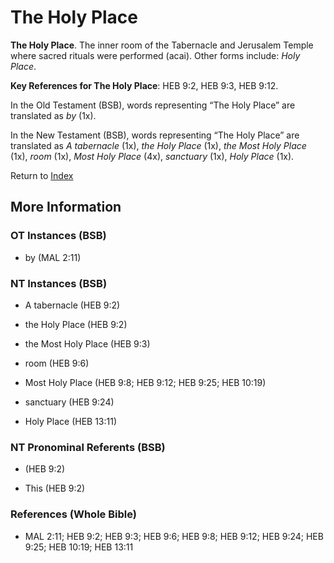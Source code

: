 # The Holy Place
**The Holy Place**. 
The inner room of the Tabernacle and Jerusalem Temple where sacred rituals were performed (acai). 
Other forms include: 
*Holy Place*. 


**Key References for The Holy Place**: 
HEB 9:2, HEB 9:3, HEB 9:12. 


In the Old Testament (BSB), words representing “The Holy Place” are translated as 
*by* (1x). 


In the New Testament (BSB), words representing “The Holy Place” are translated as 
*A tabernacle* (1x), *the Holy Place* (1x), *the Most Holy Place* (1x), *room* (1x), *Most Holy Place* (4x), *sanctuary* (1x), *Holy Place* (1x). 


Return to [Index](00-Index.md)

## More Information

### OT Instances (BSB)

* by (MAL 2:11)



### NT Instances (BSB)

* A tabernacle (HEB 9:2)

* the Holy Place (HEB 9:2)

* the Most Holy Place (HEB 9:3)

* room (HEB 9:6)

* Most Holy Place (HEB 9:8; HEB 9:12; HEB 9:25; HEB 10:19)

* sanctuary (HEB 9:24)

* Holy Place (HEB 13:11)



### NT Pronominal Referents (BSB)

*  (HEB 9:2)

* This (HEB 9:2)



### References (Whole Bible)

* MAL 2:11; HEB 9:2; HEB 9:3; HEB 9:6; HEB 9:8; HEB 9:12; HEB 9:24; HEB 9:25; HEB 10:19; HEB 13:11



